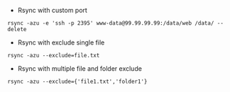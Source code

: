 - Rsync with custom port

```
rsync -azu -e 'ssh -p 2395' www-data@99.99.99.99:/data/web /data/ --delete
```

- Rsync with exclude single file
```
rsync -azu --exclude=file.txt 
```

- Rsync with multiple file and folder exclude
```
rsync -azu --exclude={'file1.txt','folder1'}
```
